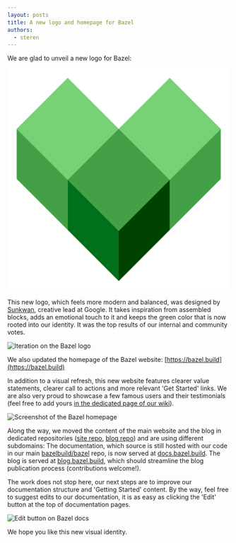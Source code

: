 ```yaml
---
layout: posts
title: A new logo and homepage for Bazel
authors:
  - steren
---
```


We are glad to unveil a new logo for Bazel:

![Bazel logo](/images/bazel-icon.svg)

This new logo, which feels more modern and balanced, was designed by [Sunkwan](https://www.linkedin.com/in/sunkwan), creative lead at Google.
It takes inspiration from assembled blocks, adds an emotional touch to it and keeps the green color that is now rooted into our identity.
It was the top results of our internal and community votes.

![Iteration on the Bazel logo](/assets/logo-draft.png)

We also updated the homepage of the Bazel website: [https://bazel.build](https://bazel.build)

In addition to a visual refresh, this new website features clearer value statements, clearer call to actions and more relevant 'Get Started' links.
We are also very proud to showcase a few famous users and their testimonials (feel free to add yours [in the dedicated page of our wiki](https://github.com/bazelbuild/bazel/wiki/Bazel-Users)).

![Screenshot of the Bazel homepage](/assets/home-screenshot.png)

Along the way, we moved the content of the main website and the blog in dedicated repositories ([site repo](https://github.com/bazelbuild/bazel-website), [blog repo](https://github.com/bazelbuild/bazel-blog)) and are using different subdomains: The documentation, which source is still hosted with our code in our main [bazelbuild/bazel](github.com/bazelbuild/bazel) repo, is now served at [docs.bazel.build](https://docs.bazel.build). The blog is served at [blog.bazel.build](http://blog.bazel.build/), which should streamline the blog publication process (contributions welcome!).

The work does not stop here, our next steps are to improve our documentation structure and 'Getting Started' content.
By the way, feel free to suggest edits to our documentation, it is as easy as clicking the 'Edit' button at the top of documentation pages.

![Edit button on Bazel docs](/assets/edit-button.png)

We hope you like this new visual identity.
